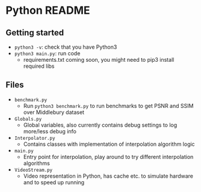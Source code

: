 # Python README

## Getting started
- `python3 -v`: check that you have Python3
- `python3 main.py`: run code
    - requirements.txt coming soon, you might need to pip3 install required libs

## Files
- `benchmark.py`
    - Run `python3 benchmark.py` to run benchmarks to get PSNR and SSIM over Middlebury dataset
- `Globals.py`
    - Global variables, also currently contains debug settings to log more/less debug info
- `Interpolator.py`
    - Contains classes with implementation of interpolation algorithm logic
- `main.py`
    - Entry point for interpolation, play around to try different interpolation algorithms
- `VideoStream.py`
    - Video representation in Python, has cache etc. to simulate hardware and to speed up running